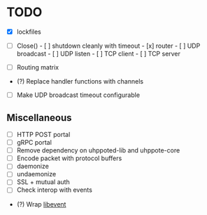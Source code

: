 # TODO

- [x] lockfiles

- [ ] Close()
      - [ ] shutdown cleanly with timeout
            - [x] router
            - [ ] UDP broadcast
            - [ ] UDP listen
            - [ ] TCP client
            - [ ] TCP server

- [ ] Routing matrix
- (?) Replace handler functions with channels
- [ ] Make UDP broadcast timeout configurable

## Miscellaneous
- [ ] HTTP POST portal
- [ ] gRPC portal
- [ ] Remove dependency on uhppoted-lib and uhppote-core
- [ ] Encode packet with protocol buffers
- [ ] daemonize
- [ ] undaemonize
- [ ] SSL + mutual auth
- [ ] Check interop with events
- (?) Wrap [libevent](https://libevent.org)
